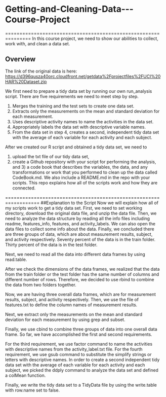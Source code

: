 # Getting-and-Cleaning-Data---Course-Project
===============================================================
In this course project, we need to show our abilities to collect, work with, and clean a data set.

## Overview
The link of the original data is here:
https://d396qusza40orc.cloudfront.net/getdata%2Fprojectfiles%2FUCI%20HAR%20Dataset.zip

We first need to prepare a tidy data set by running our own run_analysis script.
There are five requirements we need to meet step by step.
1) Merges the training and the test sets to create one data set.
2) Extracts only the measurements on the mean and standard deviation for each measurement. 
3) Uses descriptive activity names to name the activities in the data set.
4) Appropriately labels the data set with descriptive variable names. 
5) From the data set in step 4, creates a second, independent tidy data set with the average of each variable for each activity and each subject.

After we created our R script and obtained a tidy data set, we need to 
 1) upload the txt file of our tidy data set, 
 2) create a Github repository with your script for performing the analysis,
 and 3) a code book that describes the variables, the data, and any transformations or work that you performed to clean up the data called CodeBook.md. 
We also include a README.md in the repo with your scripts. This repo explains how all of the scripts work and how they are connected.  

==================================================================
##Explanation to the Script
Now we will explain how all of my scripts work to get a tidy data set.
First, we need to set working directory, download the original data file, and unzip the data file.
Then, we need to analyze the data structure by reading all the info files including readme, features_info, features, and activity_labels. We can also open the data files to collect some info about the data. Finally, we concluded there are three groups of data, which are about measurement results, subject, and activity respectively.  Seventy percent of the data is in the train folder. Thirty percent of the data is in the test folder.

Next, we need to read all the data into different data frames by using read.table.

After we check the dimensions of the data frames, we realized that the data from the train folder or the test folder has the same number of columns and different number of rows. Therefore, we decided to use rbind to combine the data from two folders together.
 
Now, we are having three overall data frames, which are for measurement results, subject, and activity respectively. Then, we use the file of features.txt to define the column names of measurement results.

Next, we extract only the measurements on the mean and standard deviation for each measurement by using grep and subset. 

Finally, we use cbind to combine three groups of data into one overall data frame. So far, we have accomplished the first and second requirements.

For the third requirement, we use factor command to name the activities with descriptive names from the activity_label.txt file.
For the fourth requirement, we use gsub command to substitute the simplify strings or letters with descriptive names.
In order to create a second independent tidy data set with the average of each variable for each activity and each subject, we picked the ddply command to analyze the data set and defined a colMean function.

Finally, we write the tidy data set to a TidyData file by using the write.table with row.name set to false.
